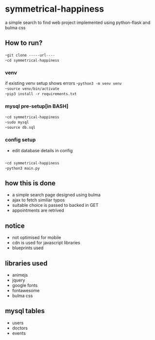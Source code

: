# symmetrical-happiness
a simple search to find web project implemented using python-flask and bulma css

## How to run?
-`git clone -----url----`\
-`cd symmetrical-happiness`
### venv
if existing venv setup shows errors
-`python3 -m venv venv`\
-`source venv/bin/activate`\
-`pip3 install -r requirements.txt`
### mysql pre-setup[in BASH]
-`cd symmetrical-happiness`\
-`sudo mysql`\
-`source db.sql`
### config setup
- edit database details in config
###
-`cd symmetrical-happiness`\
-`python3 main.py`

## how this is done
- a simple search page designed using bulma
- ajax to fetch similiar typos
- suitable choice is passed to backed in GET
- appointments are retrived

## notice
- not optimised for mobile
- cdn is used for javascript libraries
- blueprints used

## libraries used
- animejs
- jquery
- google fonts
- fontawesome
- bulma css

## mysql tables
- users
- doctors
- events
